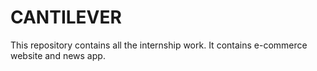 # CANTILEVER
This repository contains all the internship work. It contains e-commerce website and news app.
